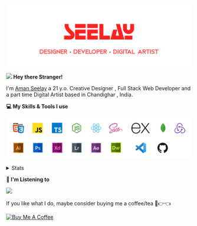 [![banner](./images/seelay.svg)](https://seelay.in)

**<img src="https://media.giphy.com/media/hvRJCLFzcasrR4ia7z/giphy.gif" width="25px"> Hey there Stranger!**

I'm [Aman Seelay](https://seelay.in) a 21 y.o. Creative Designer , Full Stack Web Developer and a part time Digital Artist based in Chandighar , India.

**💻 My Skills & Tools I use**

[![banner](./images/skills&tools.svg)](https://seelay.in)

<details>
  <summary>Stats</summary>

---

<!--START_SECTION:waka-->
![Profile Views](http://img.shields.io/badge/Profile%20Views-9-blue)

**🐱 My Github Data** 

> 🏆 268 Contributions in the Year 2021
 > 
> 📦 557.4 kB Used in Github's Storage 
 > 
> 🚫 Not Opted to Hire
 > 
> 📜 1 Public Repository 
 > 
> 🔑 72 Private Repositories  
 > 
**I'm a Night 🦉** 

```text
🌞 Morning    144 commits    ██████░░░░░░░░░░░░░░░░░░░   23.53% 
🌆 Daytime    77 commits     ███░░░░░░░░░░░░░░░░░░░░░░   12.58% 
🌃 Evening    153 commits    ██████░░░░░░░░░░░░░░░░░░░   25.0% 
🌙 Night      238 commits    █████████░░░░░░░░░░░░░░░░   38.89%

```
📅 **I'm Most Productive on Thursday** 

```text
Monday       110 commits    ████░░░░░░░░░░░░░░░░░░░░░   17.97% 
Tuesday      75 commits     ███░░░░░░░░░░░░░░░░░░░░░░   12.25% 
Wednesday    68 commits     ██░░░░░░░░░░░░░░░░░░░░░░░   11.11% 
Thursday     159 commits    ██████░░░░░░░░░░░░░░░░░░░   25.98% 
Friday       91 commits     ███░░░░░░░░░░░░░░░░░░░░░░   14.87% 
Saturday     58 commits     ██░░░░░░░░░░░░░░░░░░░░░░░   9.48% 
Sunday       51 commits     ██░░░░░░░░░░░░░░░░░░░░░░░   8.33%

```


📊 **This Week I Spent My Time On** 

```text
⌚︎ Time Zone: Asia/Kolkata

💬 Programming Languages: 
Other                    3 hrs 48 mins       ███████████████████████░░   92.28% 
JavaScript               11 mins             █░░░░░░░░░░░░░░░░░░░░░░░░   4.81% 
CSS                      7 mins              ░░░░░░░░░░░░░░░░░░░░░░░░░   2.91%

🔥 Editors: 
Browser                  3 hrs 48 mins       ███████████████████████░░   92.28% 
VS Code                  19 mins             ██░░░░░░░░░░░░░░░░░░░░░░░   7.72%

🐱‍💻 Projects: 
LearnCode                3 hrs 54 mins       ███████████████████████░░   94.69% 
SEELAY-V10               12 mins             █░░░░░░░░░░░░░░░░░░░░░░░░   5.07% 
COVID-19                 0 secs              ░░░░░░░░░░░░░░░░░░░░░░░░░   0.24%

💻 Operating System: 
Windows                  4 hrs 7 mins        █████████████████████████   100.0%

```

**I Mostly Code in JavaScript** 

```text
JavaScript               49 repos            █████████████████░░░░░░░░   68.06% 
TypeScript               10 repos            ███░░░░░░░░░░░░░░░░░░░░░░   13.89% 
HTML                     7 repos             ██░░░░░░░░░░░░░░░░░░░░░░░   9.72% 
CSS                      3 repos             █░░░░░░░░░░░░░░░░░░░░░░░░   4.17% 
Vue                      2 repos             ░░░░░░░░░░░░░░░░░░░░░░░░░   2.78%

```


**Timeline**

![Chart not found](https://raw.githubusercontent.com/ImSeelay/ImSeelay/master/charts/bar_graph.png) 


<!--END_SECTION:waka-->

---

 </details>

**🎵 I'm Listening to**

<object data="https://now-play.vercel.app/api/generate?uid=7a17a86e-d6b7-43b5-8d9c-1d6dae42a779" >

  <img src="https://now-play.vercel.app/api/generate?uid=7a17a86e-d6b7-43b5-8d9c-1d6dae42a779" />

</object>

If you like what I do, maybe consider buying me a coffee/tea 🥺👉👈

<a href="https://www.buymeacoffee.com/seelay" target="_blank"><img src="https://cdn.buymeacoffee.com/buttons/v2/default-red.png" alt="Buy Me A Coffee" width="150" ></a>
